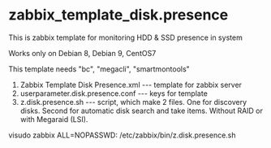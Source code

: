 # zabbix_template_disk.presence
This is zabbix template for monitoring HDD &amp; SSD presence in system

Works only on Debian 8, Debian 9, CentOS7

This template needs "bc", "megacli", "smartmontools"

1. Zabbix Template Disk Presence.xml --- template for zabbix server
2. userparameter.disk.presence.conf --- keys for template
3. z.disk.presence.sh --- script, which make 2 files. One for discovery disks. Second for automatic disk search and take items. Without RAID or with Megaraid (LSI).

visudo zabbix ALL=NOPASSWD: /etc/zabbix/bin/z.disk.presence.sh
